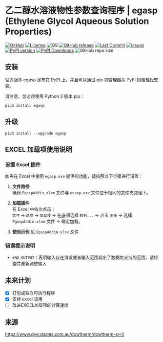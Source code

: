 <!--
 *  =======================================================================
 *  ····Y88b···d88P················888b·····d888·d8b·······················
 *  ·····Y88b·d88P·················8888b···d8888·Y8P·······················
 *  ······Y88o88P··················88888b·d88888···························
 *  ·······Y888P··8888b···88888b···888Y88888P888·888·88888b·····d88b·······
 *  ········888······"88b·888·"88b·888·Y888P·888·888·888·"88b·d88P"88b·····
 *  ········888···d888888·888··888·888··Y8P··888·888·888··888·888··888·····
 *  ········888··888··888·888··888·888···"···888·888·888··888·Y88b·888·····
 *  ········888··"Y888888·888··888·888·······888·888·888··888··"Y88888·····
 *  ·······························································888·····
 *  ··························································Y8b·d88P·····
 *  ···························································"Y88P"······
 *  =======================================================================
 * 
 *  -----------------------------------------------------------------------
 * Author       : 焱铭
 * Date         : 2025-04-22 10:43:55 +0800
 * LastEditTime : 2025-05-06 14:40:11 +0800
 * Github       : https://github.com/YanMing-lxb/
 * FilePath     : /egasp/README.md
 * Description  : 
 *  -----------------------------------------------------------------------
 -->

# 乙二醇水溶液物性参数查询程序 | egasp (Ethylene Glycol Aqueous Solution Properties)

[![GitHub](https://img.shields.io/badge/Github-EGASP-000000.svg)](https://github.com/YanMing-lxb/egasp) [![License](https://img.shields.io/badge/license-GPLv3-aff)](https://www.latex-project.org/lppl/) ![OS](https://img.shields.io/badge/OS-Linux%2C%20Win%2C%20Mac-pink.svg) [![GitHub release](https://img.shields.io/github/release/YanMing-lxb/egasp.svg?color=blueviolet&label=version&style=popout)](https://github.com/YanMing-lxb/egasp/releases/latest) [![Last Commit](https://img.shields.io/github/last-commit/YanMing-lxb/egasp)](https://github.com/YanMing-lxb/egasp/zipball/master) [![Issues](https://img.shields.io/github/issues/YanMing-lxb/egasp)](https://github.com/YanMing-lxb/egasp/issues) [![PyPI version](https://img.shields.io/pypi/v/egasp.svg)](https://pypi.python.org/pypi/egasp/) [![PyPI Downloads](https://img.shields.io/pypi/dm/egasp.svg?label=PyPI%20downloads)](https://pypi.org/project/egasp/) ![GitHub repo size](https://img.shields.io/github/repo-size/YanMing-lxb/egasp)

## 安装

官方版本 egasp 发布在 [PyPI](https://pypi.org/project/egasp/) 上，并且可以通过 pip 包管理器从 PyPI 镜像轻松安装。

请注意，您必须使用 Python 3 版本 pip：

```
pip3 install egasp
```

## 升级

```
pip3 install --upgrade egasp
```

## EXCEL 加载项使用说明

### 设置 Excel 插件

如需在 Excel 中使用 `egasp.exe` 提供的功能，请按照以下步骤进行设置：

1. **文件路径**  
   确保 `EgaspAddin.xlam` 文件与 `egasp.exe` 文件位于相同的文件夹路径下。

2. **加载插件**  
   在 Excel 中依次点击：  
   `文件` → `选项` → `加载项` → 在底部选择 `转到...` → 点击 `浏览` → 选择 `EgaspAddin.xlam` 文件 → 确定加载。
3. **使用示例**
   见 `EgaspAddin.xlsx` 文件

### 错误提示说明

- `#NO_OUTPUT`：表明输入存在错误或者输入范围超出了数据库支持的范围，请检查并重新调整输入

## 未来计划

- [X] 打包成独立可执行程序
- [X] 支持 excel 调用
- [ ] 改进EXCEL加载项的计算速度

## 来源

https://www.glycolsales.com.au/dowtherm/dowtherm-sr-1/
